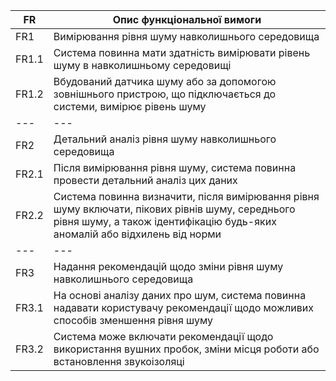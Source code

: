 | FR | Опис функціональної вимоги |
| --- | --- |
| FR1 | Вимірювання рівня шуму навколишнього середовища |
| FR1.1 | Система повинна мати здатність вимірювати рівень шуму в навколишньому середовищі |
| FR1.2 | Вбудований датчика шуму або за допомогою зовнішнього пристрою, що підключається до системи, вимірює рівень шуму |
| --- | --- |
| FR2 | Детальний аналіз рівня шуму навколишнього середовища |
| FR2.1 | Після вимірювання рівня шуму, система повинна провести детальний аналіз цих даних |
| FR2.2 | Система повинна визначити, після вимірювання рівня шуму включати,  пікових рівнів шуму, середнього рівня шуму, а також ідентифікацію будь-яких аномалій або відхилень від норми |
| --- | --- |
| FR3 | Надання рекомендацій щодо зміни рівня шуму навколишнього середовища |
| FR3.1 | На основі аналізу даних про шум, система повинна надавати користувачу рекомендації щодо можливих способів зменшення рівня шуму |
| FR3.2 | Система може включати рекомендації щодо використання вушних пробок, зміни місця роботи або встановлення звукоізоляці |




